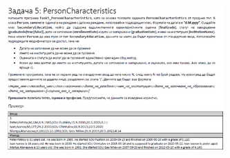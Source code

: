![](https://github.com/Aftohtont/Swift-Home-Work/blob/master/Java/Introduction_01/Introduction/classes_debugging/task05/task5deb.PNG)
